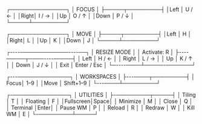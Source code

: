 ┌───────────────┐
│   FOCUS       │
├─────┬─────────┤
│Left │  U / ←  │
│Right│  I / →  │
│Up   │  O / ↑  │
│Down │  P / ↓  │
└─────┴─────────┘

┌───────────────┐
│   MOVE        │
├─────┬─────────┤
│Left │  H      │
│Right│  L      │
│Up   │  K      │
│Down │  J      │
└─────┴─────────┘

┌----─────────────----──┐
│      RESIZE MODE      │
│     Activate: R       │
├----─────┬────----─────┤
│   Left  │ H / ←       │
│   Right │ L / →       │
│   Up    │ K / ↑       │
│   Down  │ J / ↓       │
│   Exit  │ Enter / Esc │
└─----────┴─────-───────┘

┌---──────────────┐
│   WORKSPACES    │
├---────┬─────────┤
│  Focus│ 1–9     │
│Move │ Shift+1–9 │
└---────┴─────────┘

┌-───────────────┐
│   UTILITIES    │
├-─────────┬─────┤
│ Tiling   │ T   │
│ Floating │ F   │
│Fullscreen│Space│
│ Minimize │ M   │
│ Close    │ Q   │
│ Terminal │Enter│
│ Pause WM │ P   │
│ Reload   │ R   │
│ Redraw   │ W   │
│ Kill WM  │ E   │
└-─────────┴─────┘
